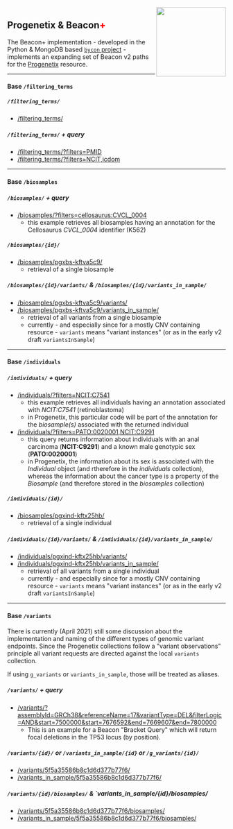 
<img align="right" width="160px" src="https://progenetix.org/img/progenetix-logo-black.png">

<h2>Progenetix & Beacon<span style="color: red; font-weight: 800;">+</span></h2>

The Beacon+ implementation - developed in the Python & MongoDB based [`bycon` project](https://github.com/progenetix/bycon/) -
implements an expanding set of Beacon v2 paths for the [Progenetix](http://progenetix.org)
resource.

----

#### Base `/filtering_terms`

##### `/filtering_terms/`

* [/filtering_terms/](https://progenetix.org/beacon/filtering_terms/)


##### `/filtering_terms/` + query

* [/filtering_terms/?filters=PMID](https://progenetix.org/beacon/filtering_terms/?filters=PMID)
* [/filtering_terms/?filters=NCIT,icdom](https://progenetix.org/beacon/filtering_terms/?filters=NCIT,icdom)

----

#### Base `/biosamples`

##### `/biosamples/` + query

* [/biosamples/?filters=cellosaurus:CVCL_0004](https://progenetix.org/beacon/biosamples/?filters=cellosaurus:CVCL_0004)
  - this example retrieves all biosamples having an annotation for the Cellosaurus _CVCL_0004_
  identifier (K562)

##### `/biosamples/{id}/`

* [/biosamples/pgxbs-kftva5c9/](http://progenetix.org/beacon/biosamples/pgxbs-kftva5c9/)
  - retrieval of a single biosample

##### `/biosamples/{id}/variants/` & `/biosamples/{id}/variants_in_sample/`

* [/biosamples/pgxbs-kftva5c9/variants/](http://progenetix.org/beacon/biosamples/pgxbs-kftva5c9/variants/)
* [/biosamples/pgxbs-kftva5c9/variants_in_sample/](http://progenetix.org/beacon/biosamples/pgxbs-kftva5c9/variants_in_sample/)
  - retrieval of all variants from a single biosample
  - currently - and especially since for a mostly CNV containing resource - `variants` means "variant instances" (or as in the early v2 draft `variantsInSample`)

----

#### Base `/individuals`

##### `/individuals/` + query

* [/individuals/?filters=NCIT:C7541](https://progenetix.org/beacon/individuals/?filters=NCIT:C7541)
  - this example retrieves all individuals having an annotation associated with _NCIT:C7541_ (retinoblastoma)
  - in Progenetix, this particular code will be part of the annotation for the _biosample(s)_ associated with the returned individual
* [/individuals/?filters=PATO:0020001,NCIT:C9291](https://progenetix.org/beacon/individuals/?filters=PATO:0020001,NCIT:C9291)
  - this query returns information about individuals with an anal carcinoma (**NCIT:C9291**) and a known male genotypic sex (**PATO:0020001**)
  - in Progenetix, the information about its sex is associated with the _Individual_ object (and rtherefore in the _individuals_ collection), whereas the information about the cancer type is a property of the _Biosample_ (and therefore stored in the _biosamples_ collection)

##### `/individuals/{id}/`

* [/biosamples/pgxind-kftx25hb/](http://progenetix.org/beacon/biosamples/pgxind-kftx25hb/)
  - retrieval of a single individual

##### `/individuals/{id}/variants/` & `/individuals/{id}/variants_in_sample/`

* [/individuals/pgxind-kftx25hb/variants/](http://progenetix.org/beacon/individuals/pgxind-kftx25hb/variants/)
* [/individuals/pgxind-kftx25hb/variants_in_sample/](http://progenetix.org/beacon/individuals/pgxind-kftx25hb/variants_in_sample/)
  - retrieval of all variants from a single individual
  - currently - and especially since for a mostly CNV containing resource - `variants` means "variant instances" (or as in the early v2 draft `variantsInSample`) 

----

#### Base `/variants`

There is currently (April 2021) still some discussion about the implementation and naming
of the different types of genomic variant endpoints. Since the Progenetix collections
follow a "variant observations" principle all variant requests are directed against
the local `variants` collection.

If using `g_variants` or `variants_in_sample`, those will be treated as aliases.

##### `/variants/` + query

* [/variants/?assemblyId=GRCh38&referenceName=17&variantType=DEL&filterLogic=AND&start=7500000&start=7676592&end=7669607&end=7800000](http://progenetix.org/beacon/variants/?assemblyId=GRCh38&referenceName=17&variantType=DEL&filterLogic=AND&start=7500000&start=7676592&end=7669607&end=7800000)
  - This is an example for a Beacon "Bracket Query" which will return focal deletions in the TP53 locus (by position).

##### `/variants/{id}/` or `/variants_in_sample/{id}` or `/g_variants/{id}/`

* [/variants/5f5a35586b8c1d6d377b77f6/](http://progenetix.org/beacon/variants/5f5a35586b8c1d6d377b77f6/)
* [/variants_in_sample/5f5a35586b8c1d6d377b77f6/](http://progenetix.org/beacon/variants_in_sample/5f5a35586b8c1d6d377b77f6/)

##### `/variants/{id}/biosamples/` & `variants_in_sample/{id}/biosamples/

* [/variants/5f5a35586b8c1d6d377b77f6/biosamples/](http://progenetix.org/beacon/variants/5f5a35586b8c1d6d377b77f6/biosamples/)
* [/variants_in_sample/5f5a35586b8c1d6d377b77f6/biosamples/](http://progenetix.org/beacon/variants_in_sample/5f5a35586b8c1d6d377b77f6/biosamples/)
